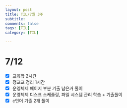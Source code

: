 ```yaml
---
layout: post
title: TIL/7월 3주 
subtitle: 
comments: false
tags: [TIL]
category: [TIL]

---
```


# 7/12
- [x] 교육학 2시간
- [x] 정교교 정리 1시간
- [x] 운영체제 페이지 부분 기출 남은거 풀이
- [x] 운영체제 디스크 스케줄링, 파일 시스템 관리 학습 + 기출풀이
- [x] c언어 기출 2개 풀이   

